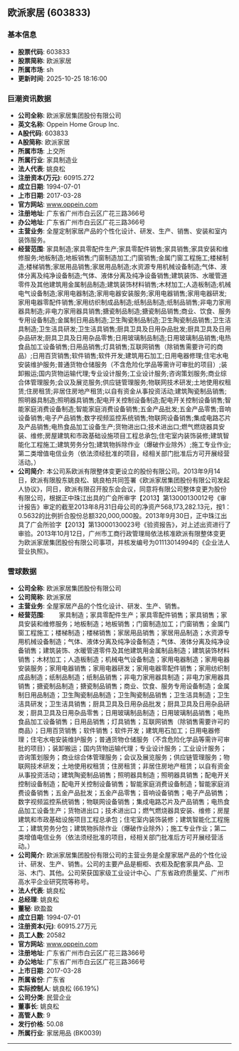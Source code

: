 ## 欧派家居 (603833)

### 基本信息

- **股票代码**: 603833
- **股票简称**: 欧派家居
- **所属市场**: sh
- **更新时间**: 2025-10-25 18:16:00

### 巨潮资讯数据

- **公司全称**: 欧派家居集团股份有限公司
- **英文名称**: Oppein Home Group Inc.
- **A股代码**: 603833
- **A股简称**: 欧派家居
- **所属市场**: 上交所
- **所属行业**: 家具制造业
- **法人代表**: 姚良松
- **注册资本(万元)**: 60915.272
- **成立日期**: 1994-07-01
- **上市日期**: 2017-03-28
- **官方网站**: www.oppein.com
- **注册地址**: 广东省广州市白云区广花三路366号
- **办公地址**: 广东省广州市白云区广花三路366号
- **主营业务**: 全屋定制家居产品的个性化设计、研发、生产、销售、安装和室内装饰服务。
- **经营范围**: 家具制造;家具零配件生产;家具零配件销售;家具销售;家具安装和维修服务;地板制造;地板销售;门窗制造加工;门窗销售;金属门窗工程施工;楼梯制造;楼梯销售;家居用品销售;家居用品制造;水资源专用机械设备制造;气体、液体分离及纯净设备制造;气体、液体分离及纯净设备销售;建筑装饰、水暖管道零件及其他建筑用金属制品制造;建筑装饰材料销售;木材加工;人造板制造;机械电气设备制造;家用电器制造;家用电器安装服务;家用电器销售;家用电器研发;家用电器零配件销售;家用纺织制成品制造;纸制品制造;纸制品销售;非电力家用器具制造;非电力家用器具销售;搪瓷制品制造;搪瓷制品销售;商业、饮食、服务专用设备制造;金属制日用品制造;卫生陶瓷制品制造;卫生陶瓷制品销售;卫生洁具制造;卫生洁具研发;卫生洁具销售;厨具卫具及日用杂品批发;厨具卫具及日用杂品研发;厨具卫具及日用杂品零售;日用玻璃制品制造;日用玻璃制品销售;电热食品加工设备销售;日用品销售;灯具销售;互联网销售（除销售需要许可的商品）;日用百货销售;软件销售;软件开发;建筑用石加工;日用电器修理;住宅水电安装维护服务;普通货物仓储服务（不含危险化学品等需许可审批的项目）;装卸搬运;国内货物运输代理;专业设计服务;工业设计服务;咨询策划服务;商业综合体管理服务;会议及展览服务;供应链管理服务;物联网技术研发;土地使用权租赁;住房租赁;非居住房地产租赁;以自有资金从事投资活动;建筑陶瓷制品销售;照明器具制造;照明器具销售;配电开关控制设备制造;配电开关控制设备销售;智能家庭消费设备制造;智能家庭消费设备销售;五金产品批发;五金产品零售;音响设备销售;电子产品销售;数字视频监控系统销售;物联网设备销售;集成电路芯片及产品销售;电热食品加工设备生产;货物进出口;技术进出口;燃气燃烧器具安装、维修;房屋建筑和市政基础设施项目工程总承包;住宅室内装饰装修;建筑智能化工程施工;建筑劳务分包;建筑物拆除作业（爆破作业除外）;施工专业作业;第二类增值电信业务（依法须经批准的项目，经相关部门批准后方可开展经营活动。）
- **公司简介**: 本公司系欧派有限整体变更设立的股份有限公司。2013年9月14日，欧派有限股东姚良松、姚良柏共同签署《欧派家居集团股份有限公司发起人协议》，同日，欧派有限召开股东会会议，同意将有限公司整体变更为股份有限公司，根据正中珠江出具的广会所审字【2013】第13000130012号《审计报告》审定的截至2013年8月31日母公司的净资产568,173,282.13元，按1：0.5632的比例折合股份总额320,000,000股。2013年9月30日，正中珠江出具了广会所验字【2013】第13000130023号《验资报告》，对上述出资进行了审验。2013年10月12日，广州市工商行政管理局依法核准欧派有限整体变更为欧派家居集团股份有限公司事项，并核发编号为01113014994的《企业法人营业执照》。

### 雪球数据

- **公司全称**: 欧派家居集团股份有限公司
- **公司简称**: 欧派家居
- **主营业务**: 全屋家居产品的个性化设计、研发、生产、销售。
- **经营范围**: 　　家具制造；家具零配件生产；家具零配件销售；家具销售；家具安装和维修服务；地板制造；地板销售；门窗制造加工；门窗销售；金属门窗工程施工；楼梯制造；楼梯销售；家居用品销售；家居用品制造；水资源专用机械设备制造；气体、液体分离及纯净设备制造；气体、液体分离及纯净设备销售；建筑装饰、水暖管道零件及其他建筑用金属制品制造；建筑装饰材料销售；木材加工；人造板制造；机械电气设备制造；家用电器制造；家用电器安装服务；家用电器销售；家用电器研发；家用电器零配件销售；家用纺织制成品制造；纸制品制造；纸制品销售；非电力家用器具制造；非电力家用器具销售；搪瓷制品制造；搪瓷制品销售；商业、饮食、服务专用设备制造；金属制日用品制造；卫生陶瓷制品制造；卫生陶瓷制品销售；卫生洁具制造；卫生洁具研发；卫生洁具销售；厨具卫具及日用杂品批发；厨具卫具及日用杂品研发；厨具卫具及日用杂品零售；日用玻璃制品制造；日用玻璃制品销售；电热食品加工设备销售；日用品销售；灯具销售；互联网销售（除销售需要许可的商品）；日用百货销售；软件销售；软件开发；建筑用石加工；日用电器修理；住宅水电安装维护服务；普通货物仓储服务（不含危险化学品等需许可审批的项目）；装卸搬运；国内货物运输代理；专业设计服务；工业设计服务；咨询策划服务；商业综合体管理服务；会议及展览服务；供应链管理服务；物联网技术研发；土地使用权租赁；住房租赁；非居住房地产租赁；以自有资金从事投资活动；建筑陶瓷制品销售；照明器具制造；照明器具销售；配电开关控制设备制造；配电开关控制设备销售；智能家庭消费设备制造；智能家庭消费设备销售；五金产品批发；五金产品零售；音响设备销售；电子产品销售；数字视频监控系统销售；物联网设备销售；集成电路芯片及产品销售；电热食品加工设备生产；货物进出口；技术进出口；燃气燃烧器具安装、维修；房屋建筑和市政基础设施项目工程总承包；住宅室内装饰装修；建筑智能化工程施工；建筑劳务分包；建筑物拆除作业（爆破作业除外）；施工专业作业；第二类增值电信业务（依法须经批准的项目，经相关部门批准后方可开展经营活动。）
- **公司简介**: 欧派家居集团股份有限公司的主营业务是全屋家居产品的个性化设计、研发、生产、销售。公司的主要产品是橱柜、衣柜及配套家具产品、卫浴、木门、其他。公司荣获国家级工业设计中心、广东省政府质量奖、广州市高水平企业研究院等称号。
- **法人代表**: 姚良松
- **总经理**: 姚良松
- **董秘**: 欧盈盈
- **成立日期**: 1994-07-01
- **注册资本(元)**: 60915.27万元
- **员工人数**: 20582
- **官方网站**: www.oppein.com
- **注册地址**: 广东省广州市白云区广花三路366号
- **办公地址**: 广东省广州市白云区广花三路366号
- **上市日期**: 2017-03-28
- **所属省份**: 广东省
- **实际控制人**: 姚良松 (66.19%)
- **公司分类**: 民营企业
- **董事长**: 姚良松
- **高管人数**: 9
- **发行价格**: 50.08
- **所属行业**: 家居用品 (BK0039)

---
